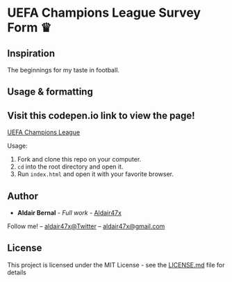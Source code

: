 <h1>UEFA Champions League Survey Form ♛</h1>

## Inspiration

<p>The beginnings for my taste in football.</p>

## Usage & formatting

<h2>Visit this codepen.io link to view the page! </h2>

<a href="https://codepen.io/Aldair47x/full/NBjpjp/">UEFA Champions League</a>

Usage:

1. Fork and clone this repo on your computer.
3. `cd` into the root directory and open it.
4. Run `index.html` and open it with your favorite browser.


## Author

* **Aldair Bernal** - *Full work* - [Aldair47x](https://github.com/Aldair47x)

Follow me! – [aldair47x@Twitter](https://twitter.com/aldair47x) – aldair47x@gmail.com

## License

This project is licensed under the MIT License - see the [LICENSE.md](LICENSE.md) file for details

